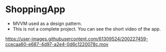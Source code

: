 # ShoppingApp
- MVVM used as a design pattern.
- This is not a complete project. You can see the short video of the app.




https://user-images.githubusercontent.com/61309524/200227459-ccecaa60-e687-4d97-a2e4-0d6c1220078c.mov

